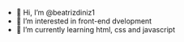 - 👋 Hi, I’m @beatrizdiniz1
- 👀 I’m interested in front-end dvelopment
- 🌱 I’m currently learning html, css and javascript 

<!---
beatrizdiniz1/beatrizdiniz1 is a ✨ special ✨ repository because its `README.md` (this file) appears on your GitHub profile.
You can click the Preview link to take a look at your changes.
--->
